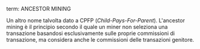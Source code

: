 term: ANCESTOR MINING

Un altro nome talvolta dato a CPFP (*Child-Pays-For-Parent*). L'ancestor mining è il principio secondo il quale un miner non seleziona una transazione basandosi esclusivamente sulle proprie commissioni di transazione, ma considera anche le commissioni delle transazioni genitore.